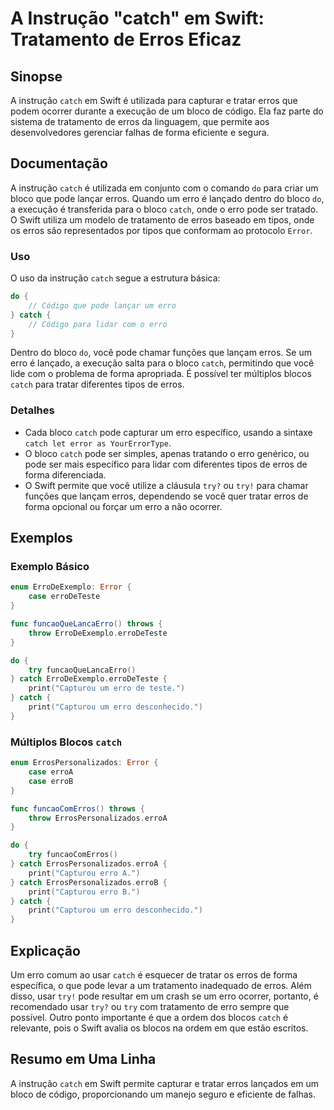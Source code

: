 <!--
Meta Description: # A Instrução "catch" em Swift: Tratamento de Erros Eficaz ## Sinopse A instrução `catch` em Swift é utilizada para capturar e tratar erros que podem ...
Meta Keywords: catch, erro, erros, que, swift
-->

# A Instrução "catch" em Swift: Tratamento de Erros Eficaz

## Sinopse
A instrução `catch` em Swift é utilizada para capturar e tratar erros que podem ocorrer durante a execução de um bloco de código. Ela faz parte do sistema de tratamento de erros da linguagem, que permite aos desenvolvedores gerenciar falhas de forma eficiente e segura.

## Documentação
A instrução `catch` é utilizada em conjunto com o comando `do` para criar um bloco que pode lançar erros. Quando um erro é lançado dentro do bloco `do`, a execução é transferida para o bloco `catch`, onde o erro pode ser tratado. O Swift utiliza um modelo de tratamento de erros baseado em tipos, onde os erros são representados por tipos que conformam ao protocolo `Error`.

### Uso
O uso da instrução `catch` segue a estrutura básica:

```swift
do {
    // Código que pode lançar um erro
} catch {
    // Código para lidar com o erro
}
```

Dentro do bloco `do`, você pode chamar funções que lançam erros. Se um erro é lançado, a execução salta para o bloco `catch`, permitindo que você lide com o problema de forma apropriada. É possível ter múltiplos blocos `catch` para tratar diferentes tipos de erros.

### Detalhes
- Cada bloco `catch` pode capturar um erro específico, usando a sintaxe `catch let error as YourErrorType`.
- O bloco `catch` pode ser simples, apenas tratando o erro genérico, ou pode ser mais específico para lidar com diferentes tipos de erros de forma diferenciada.
- O Swift permite que você utilize a cláusula `try?` ou `try!` para chamar funções que lançam erros, dependendo se você quer tratar erros de forma opcional ou forçar um erro a não ocorrer.

## Exemplos

### Exemplo Básico
```swift
enum ErroDeExemplo: Error {
    case erroDeTeste
}

func funcaoQueLancaErro() throws {
    throw ErroDeExemplo.erroDeTeste
}

do {
    try funcaoQueLancaErro()
} catch ErroDeExemplo.erroDeTeste {
    print("Capturou um erro de teste.")
} catch {
    print("Capturou um erro desconhecido.")
}
```

### Múltiplos Blocos `catch`
```swift
enum ErrosPersonalizados: Error {
    case erroA
    case erroB
}

func funcaoComErros() throws {
    throw ErrosPersonalizados.erroA
}

do {
    try funcaoComErros()
} catch ErrosPersonalizados.erroA {
    print("Capturou erro A.")
} catch ErrosPersonalizados.erroB {
    print("Capturou erro B.")
} catch {
    print("Capturou um erro desconhecido.")
}
```

## Explicação
Um erro comum ao usar `catch` é esquecer de tratar os erros de forma específica, o que pode levar a um tratamento inadequado de erros. Além disso, usar `try!` pode resultar em um crash se um erro ocorrer, portanto, é recomendado usar `try?` ou `try` com tratamento de erro sempre que possível. Outro ponto importante é que a ordem dos blocos `catch` é relevante, pois o Swift avalia os blocos na ordem em que estão escritos.

## Resumo em Uma Linha
A instrução `catch` em Swift permite capturar e tratar erros lançados em um bloco de código, proporcionando um manejo seguro e eficiente de falhas.